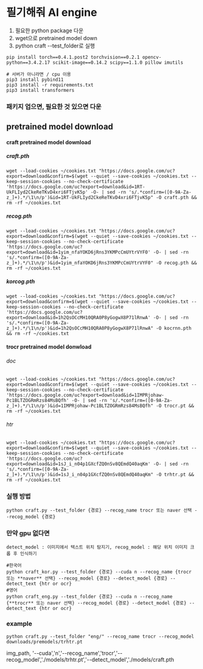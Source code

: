 # 필기해줘 AI engine
1. 필요한 python package 다운
2. wget으로 pretrained model down
3. python craft --test_folder로 실행


```
pip install torch==0.4.1.post2 torchvision==0.2.1 opencv-python==3.4.2.17 scikit-image==0.14.2 scipy==1.1.0 pillow imutils
```

```
# 서버가 아니라면 / cpu 이용
pip3 install pybind11
pip3 install -r requirements.txt
pip3 install transformers
```
### 패키지 업으면, 필요한 것 있으면 다운


## pretrained model download
#### craft pretrained model download
##### craft.pth
```
wget --load-cookies ~/cookies.txt "https://docs.google.com/uc?export=download&confirm=$(wget --quiet --save-cookies ~/cookies.txt --keep-session-cookies --no-check-certificate 'https://docs.google.com/uc?export=download&id=1RT-UkFLIyd2CkeReTKvD4xri6FTjvK5p' -O- | sed -rn 's/.*confirm=([0-9A-Za-z_]+).*/\1\n/p')&id=1RT-UkFLIyd2CkeReTKvD4xri6FTjvK5p" -O craft.pth && rm -rf ~/cookies.txt
```
##### recog.pth
```
wget --load-cookies ~/cookies.txt "https://docs.google.com/uc?export=download&confirm=$(wget --quiet --save-cookies ~/cookies.txt --keep-session-cookies --no-check-certificate 'https://docs.google.com/uc?export=download&id=1yim_nfaYOKD6jRns3YKMPcCmUYtrVYF0' -O- | sed -rn 's/.*confirm=([0-9A-Za-z_]+).*/\1\n/p')&id=1yim_nfaYOKD6jRns3YKMPcCmUYtrVYF0" -O recog.pth && rm -rf ~/cookies.txt
```
##### korcog.pth
```
wget --load-cookies ~/cookies.txt "https://docs.google.com/uc?export=download&confirm=$(wget --quiet --save-cookies ~/cookies.txt --keep-session-cookies --no-check-certificate 'https://docs.google.com/uc?export=download&id=1h2QsOCcMH10QRA0P8yGogwX8P71lRnwA' -O- | sed -rn 's/.*confirm=([0-9A-Za-z_]+).*/\1\n/p')&id=1h2QsOCcMH10QRA0P8yGogwX8P71lRnwA" -O kocrnn.pth && rm -rf ~/cookies.txt
```


#### trocr pretrained model donwload
###### doc
```
wget --load-cookies ~/cookies.txt "https://docs.google.com/uc?export=download&confirm=$(wget --quiet --save-cookies ~/cookies.txt --keep-session-cookies --no-check-certificate 'https://docs.google.com/uc?export=download&id=1IMPRjohaw-Pc1BLTZOGRmRzs84MsBQfh' -O- | sed -rn 's/.*confirm=([0-9A-Za-z_]+).*/\1\n/p')&id=1IMPRjohaw-Pc1BLTZOGRmRzs84MsBQfh" -O trocr.pt && rm -rf ~/cookies.txt
```
###### htr
```
wget --load-cookies ~/cookies.txt "https://docs.google.com/uc?export=download&confirm=$(wget --quiet --save-cookies ~/cookies.txt --keep-session-cookies --no-check-certificate 'https://docs.google.com/uc?export=download&id=1sJ_i_n04p1GXcfZQ0nSv8QEmdQ40aqKm' -O- | sed -rn 's/.*confirm=([0-9A-Za-z_]+).*/\1\n/p')&id=1sJ_i_n04p1GXcfZQ0nSv8QEmdQ40aqKm" -O trhtr.pt && rm -rf ~/cookies.txt
```


### 실행 방법
```
python craft.py --test_folder {경로} --recog_name trocr 또는 naver 선택 --recog_model {경로}

```
### 만약 gpu 없다면
```
detect_model : 이미지에서 텍스트 위치 탐지기, recog_model : 해당 위치 이미지 크롭 후 인식하기

#한국어
python craft_kor.py --test_folder {경로} --cuda n --recog_name {trocr 또는 **naver** 선택} --recog_model {경로} --detect_model {경로} --detect_text {htr or ocr}
#영어
python craft_eng.py --test_folder {경로} --cuda n --recog_name {**trocr** 또는 naver 선택} --recog_model {경로} --detect_model {경로} --detect_text {htr or ocr}
```
### example
```
python craft.py --test_folder "eng/" --recog_name trocr --recog_model downloads/premodels/trhtr.pt

```

img_path, '--cuda','n','--recog_name','trocr','--recog_model','./models/trhtr.pt','--detect_model','./models/craft.pth
```

